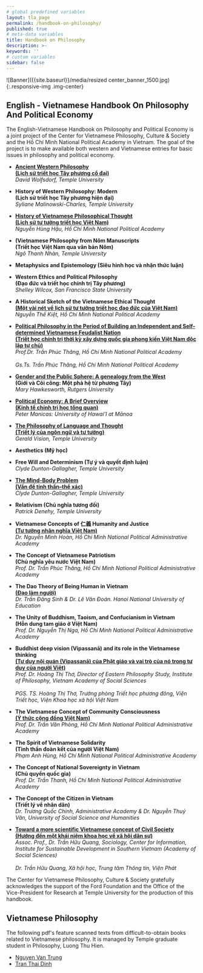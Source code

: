 ```yaml
---
# global predefined variables
layout: tla_page
permalink: /handbook-on-philosophy/
published: true
# meta-data variables
title: Handbook on Philosophy
description: >-
keywords: ''
# custom variables
sidebar: false
---
```

![Banner]({{site.baseurl}}/media/resized center_banner_1500.jpg){:.responsive-img .img-center}
## English - Vietnamese Handbook On Philosophy And Political Economy
The English-Vietnamese Handbook on Philosophy and Political Economy is a joint project of the Center for Vietnamese Philosophy, Culture & Society and the Hồ Chí Minh National Political Academy in Vietnam. The goal of the project is to make available both western and Vietnamese entries for basic issues in philosophy and political economy. 

- **[Ancient Western Philosophy](https://drive.google.com/file/d/1CPBzwSxqkf1BZhb6X5OSy7pXxHk5drhV/view?usp=sharing)**<br> 
**[(Lịch sử triết học Tây phương cổ đại)](https://drive.google.com/file/d/1mgwAwyZtCJPnmoj7gu4K3b1i1uR3mFiU/view?usp=sharing)**<br>
_David Wolfsdorf, Temple University_

- **History of Western Philosophy: Modern**<br>
**(Lịch sử triết học Tây phương hiện đại)**<br>
_Syliane Malinowski-Charles, Temple University_	

- **[History of Vietnamese Philosophical Thought](https://drive.google.com/file/d/1DAtLb6yLWmVJZa8DRdenYPF_pSM35kLD/view?usp=sharing)**<br> 
**[(Lịch sử tư tưởng triết học Việt Nam)](https://drive.google.com/file/d/1fEAyCErIphmW5fklzsh0GZ6T-5nJaxpA/view?usp=sharing)**<br> 
_Nguyễn Hùng Hậu, Hồ Chí Minh National Political Academy_		

- **(Vietnamese Philosophy from Nôm Manuscripts** <br>
**(Triết học Việt Nam qua văn bản Nôm)**<br>
_Ngô Thanh Nhàn, Temple University_		 

- **Metaphysics and Epistemology (Siêu hình học và nhận thức luận)**<br>

- **Western Ethics and Political Philosophy** <br>
**(Đạo đức và triết học chính trị Tây phương)**<br>
_Shelley Wilcox, San Francisco State University_	

- **A Historical Sketch of the Vietnamese Ethical Thought** <br>
**[(Một vài nét về lịch sử tư tưởng triết học đạo đức của Việt Nam)](https://drive.google.com/file/d/1NBLoaiHjuQtQe0-pepTaJAufGeVfhRzS/view?usp=sharing)**<br>
_Nguyễn Thế Kiệt, Hồ Chí Minh National Political Academy_	

- **[Political Philosophy in the Period of Building an Independent and Self-determined Vietnamese Feudalist Nation](https://drive.google.com/file/d/1dmqr2C_WIYXHnltWPNXyXo3QUJxZPgde/view?usp=sharing)**<br>
**[(Triết học chính trị thời kỳ xây dựng quốc gia phong kiến Việt Nam độc lập tự chủ)](https://drive.google.com/file/d/18tS02gN-5V15xhpd0UuFzvgqgBksuSMU/view?usp=sharing)**<br>
_Prof.Dr. Trần Phúc Thăng, Hồ Chí Minh National Political Academy_<br>			
_Gs.Ts. Trần Phúc Thăng, Hồ Chí Minh National Political Academy_

- **[Gender and the Public Sphere: A genealogy from the West](https://drive.google.com/file/d/1T8CcKCXnTLKfbA5mU5fdJJcans02f6Sc/view?usp=sharing)**<br> 
**(Giới và Cõi công: Một phả hệ từ phương Tây)**<br>
_Mary Hawkesworth, Rutgers University_	

- **[Political Economy: A Brief Overview](https://drive.google.com/file/d/1TSwxzrdGhjXZstiz8lhcivR45MQRKs0T/view?usp=sharing)**<br>
**[(Kinh tế chính trị học tổng quan)](https://drive.google.com/file/d/1zVejkwuwSYpORAFjRkJfBfs2lH9uoF1w/view?usp=sharing)**<br>
_Peter Manicas: University of Hawai'I at Mānoa_

- **[The Philosophy of Language and Thought](https://drive.google.com/file/d/1WnNUrl0CHQ2XHHns5Ic-FEsW9sMTRqqh/view?usp=sharing)**<br>
**[(Triết lý của ngôn ngữ và tư tưởng)](https://drive.google.com/file/d/1ZQ_XC-1B6WoSmUo5PSpgGtb7vI9UYWE-/view?usp=sharing)**<br>
_Gerald Vision, Temple University_	

- **Aesthetics (Mỹ học)**<br>

- **Free Will and Determinism (Tự ý và quyết định luận)**<br>
_Clyde Dunton-Gallagher, Temple University_

- **[The Mind-Body Problem](https://drive.google.com/file/d/1LFubqAVMwlR_T-xMnfN4XlyDWL5k4yHX/view?usp=sharing)**<br> 
**[(Vấn đề tinh thần–thể xác)](https://drive.google.com/file/d/1dGiLE4gy5frqKb-hhl8RaH76dt1GXFBS/view?usp=sharing)**<br>
_Clyde Dunton-Gallagher, Temple University_

- **Relativism (Chủ nghĩa tương đối)**<br>
_Patrick Denehy, Temple University_	

- **Vietnamese Concepts of 仁義 Humanity and Justice**<br>
**[(Tư tưởng nhân nghĩa Việt Nam)](https://drive.google.com/file/d/1DIbTm-aIEDSnJ9FkwVq_mXlw52m5iF16/view?usp=sharing)**<br>
_Dr. Nguyễn Minh Hoàn, Hồ Chí Minh National Political Administrative Academy_

- **The Concept of Vietnamese Patriotism**<br> 
**(Chủ nghĩa yêu nước Việt Nam)**<br>
_Prof. Dr. Trần Phúc Thăng, Hồ Chí Minh National Political Administrative Academy_		

- **The Dao Theory of Being Human in Vietnam**<br> 
**[(Đạo làm người)](https://drive.google.com/file/d/1peS8N3dNO5rsp3jFJ4b9dHjrRXxzO76m/view?usp=sharing)**<br>
_Dr. Trần Đăng Sinh & Dr. Lê Văn Đoán. Hanoi National University of Education_		

- **The Unity of Buddhism, Taoism, and Confucianism in Vietnam**<br> 
**(Hỗn dung tam giáo ở Việt Nam)**<br>
_Prof. Dr. Nguyễn Thị Nga, Hồ Chí Minh National Political Administrative Academy_		

- **Buddhist deep vision (Vipassanā) and its role in the Vietnamese thinking**<br>
**[(Tư duy nội quán (Vipassanā) của Phật giáo và vai trò của nó trong tư duy của người Việt)](https://drive.google.com/file/d/1qspKvayy4gJy7GSIa0UyO1i22sHx8eka/view?usp=sharing)**<br>
_Prof. Dr. Hoàng Thị Thơ, Director of Eastern Philosophy Study, Institute of Philosophy, Vietnam Academy of Social Sciences_<br>			
_PGS. TS. Hoàng Thị Thơ, Trưởng phòng Triết học phương đông, Viện Triết học, Viện Khoa học xã hội Việt Nam_

- **The Vietnamese Concept of Community Consciousness**<br> 
**[(Ý thức cộng đồng Việt Nam)](https://drive.google.com/file/d/11j9zCXgAdG0ZyyGzvkW4d3wq7r4tNd5b/view?usp=sharing)**<br>
_Prof. Dr. Trần Văn Phòng, Hồ Chí Minh National Political Administrative Academy_		

- **The Spirit of Vietnamese Solidarity**<br> 
**(Tinh thần đoàn kết của người Việt Nam)**<br>
_Phạm Anh Hùng, Hồ Chí Minh National Political Administrative Academy_	

- **The Concept of National Sovereignty in Vietnam**<br> 
**(Chủ quyền quốc gia)**<br>
_Prof. Dr. Trần Thanh, Hồ Chí Minh National Political Administrative Academy_		

- **The Concept of the Citizen in Vietnam**<br> 
**(Triết lý về nhân dân)**<br>
_Dr. Trương Quốc Chinh, Administrative Academy & Dr. Nguyễn Thuý Vân, University of Social Science and Humanities_		

- **[Toward a more scientific Vietnamese concept of Civil Society](https://drive.google.com/file/d/1WnWLl1YjUmcIzHm3MvRSx3DmbSjrUXXe/view?usp=sharing)**<br> 
**[(Hướng đến một khái niệm khoa học về xã hội dân sự)](https://drive.google.com/file/d/1-Fc7DYZlwGzIbLaKvW2ZuBpDjDTtHMPm/view?usp=sharing)**<br> 
_Assoc. Prof., Dr. Trần Hữu Quang, Sociology, Center for Information, Institute for Sustainable Development in Southern Vietnam (Academy of Social Sciences)_<br>		
_Dr. Trần Hữu Quang, Xã hội học, Trung tâm Thông tin, Viện Phát_ 

The Center for Vietnamese Philosophy, Culture & Society gratefully acknowledges the support of the Ford Foundation and the Office of the Vice-President for Research at Temple University for the production of this handbook.

## Vietnamese Philosophy

The following pdf's feature scanned texts from difficult-to-obtain books related to Vietnamese philosophy. It is managed by Temple graduate student in Philosophy, Luong Thu Hien. 

- [Nguyen Van Trung](https://liberalarts.temple.edu/sites/liberalarts/files/CaTungThanXacbyNguyenVanTrung1.pdf)
- [Tran Thai Dinh](https://liberalarts.temple.edu/sites/liberalarts/files/HoancanhnhungnguoicambutmienNamtruocvasau1963by.pdf)
